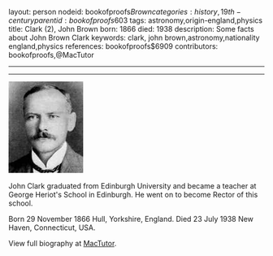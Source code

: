 layout: person
nodeid: bookofproofs$Brown
categories: history,19th-century
parentid: bookofproofs$603
tags: astronomy,origin-england,physics
title: Clark (2), John Brown
born: 1866
died: 1938
description: Some facts about John Brown Clark
keywords: clark, john brown,astronomy,nationality england,physics
references: bookofproofs$6909
contributors: bookofproofs,@MacTutor

---


---

![Brown.jpg](https://github.com/bookofproofs/bookofproofs.github.io/blob/main/_sources/_assets/images/portraits/Brown.jpg?raw=true)

John Clark graduated from Edinburgh University and became a teacher at George Heriot's School in Edinburgh. He went on to become Rector of this school.

Born 29 November 1866 Hull, Yorkshire, England. Died 23 July 1938 New Haven, Connecticut, USA.


View full biography at [MacTutor](https://mathshistory.st-andrews.ac.uk/Biographies/Brown/).